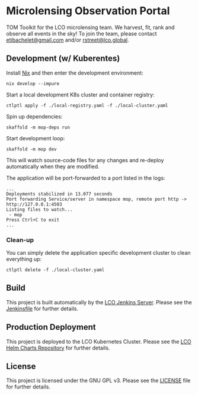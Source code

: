 # Microlensing Observation Portal

TOM Toolkit for the LCO microlensing team. We harvest, fit, rank and observe all events in the sky!
To join the team, please contact etibachelet@gmail.com and/or rstreet@lco.global.

## Development (w/ Kuberentes)

Install [Nix](https://github.com/LCOGT/public-wiki/wiki/Install-Nix) and then
enter the development environment:

```shell
nix develop --impure
```

Start a local development K8s cluster and container registry:

```shell
ctlptl apply -f ./local-registry.yaml -f ./local-cluster.yaml
```

Spin up dependencies:

```shell
skaffold -m mop-deps run
```

Start development loop:

```shell
skaffold -m mop dev
```

This will watch source-code files for any changes and re-deploy automatically
when they are modified.

The application will be port-forwarded to a port listed in the logs:

```
...
Deployments stabilized in 13.077 seconds
Port forwarding Service/server in namespace mop, remote port http -> http://127.0.0.1:4503
Listing files to watch...
 - mop
Press Ctrl+C to exit
...
```

### Clean-up

You can simply delete the application specific development cluster to clean everything up:

```shell
ctlptl delete -f ./local-cluster.yaml
```

## Build

This project is built automatically by the [LCO Jenkins Server](http://jenkins.lco.gtn/).
Please see the [Jenkinsfile](Jenkinsfile) for further details.

## Production Deployment

This project is deployed to the LCO Kubernetes Cluster. Please see the
[LCO Helm Charts Repository](https://github.com/LCOGT/helm-charts) for further
details.

## License

This project is licensed under the GNU GPL v3. Please see the [LICENSE](LICENSE)
file for further details.
